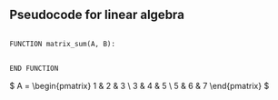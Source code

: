 ## Pseudocode for linear algebra

```python

FUNCTION matrix_sum(A, B):


END FUNCTION

```


$
    A = \begin{pmatrix}
        1 & 2 & 3 \\
        3 & 4 & 5 \\
        5 & 6 & 7
        \end{pmatrix}
$

